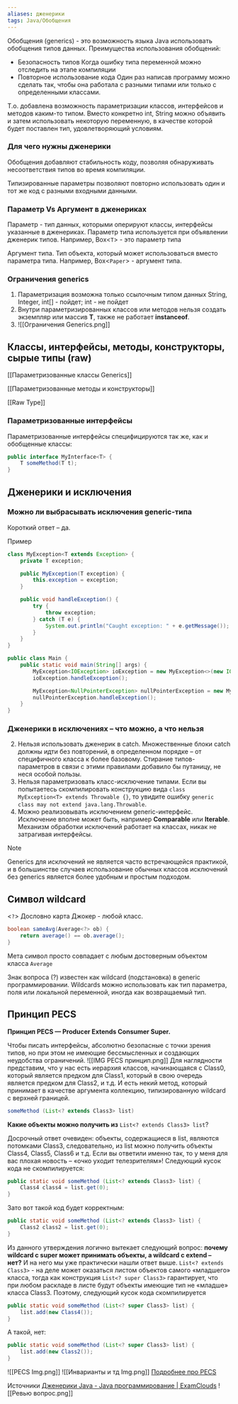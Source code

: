 ```yaml
---
aliases: дженерики
tags: Java/Обобщения
---
```

Обобщения (generics) - это возможность языка Java использовать обобщения типов данных. Преимущества использования обобщений:
- Безопасность типов
	Когда ошибку типа переменной можно отследить на этапе компиляции
- Повторное использование кода
	Один раз написав программу можно сделать так, чтобы она работала с разными типами или только с определенными классами.

Т.о. добавлена возможность параметризации классов, интерфейсов и методов каким-то типом.
Вместо конкретно int, String можно объявить и затем использовать некоторую переменную, в качестве которой будет поставлен тип, удовлетворяющий условиям.

### Для чего нужны дженерики
Обобщения добавляют стабильность коду, позволяя обнаруживать несоответствия типов во время компиляции.

Типизированные параметры позволяют повторно использовать один и тот же код с разными входными данными.
### Параметр Vs Аргумент в дженериках
Параметр - тип данных, которыми оперируют классы, интерфейсы указанные в дженериках. Параметр типа используется при объявлении дженерик типов. Например, Box<`T`> - это параметр типа

Аргумент типа. Тип объекта, который может использоваться вместо параметра типа. Например, Box<`Paper`> - аргумент типа.

### Ограничения generics 
1. Параметризация возможна только ссылочным типом данных
	String, Integer, int[] - пойдет; int - не пойдет
2. Внутри параметризированных классов или методов нельзя создать экземпляр или массив **T**, также не работает **instanceof**.
3. ![[Ограничения Generics.png]]

## Классы, интерфейсы, методы, конструкторы, сырые типы (raw)
 [[Параметризованные классы Generics]]

 [[Параметризованные методы и конструкторы]]

 [[Raw Type]]

### Параметризованные интерфейсы
Параметризованные интерфейсы специфицируются так же, как и обобщенные классы:

```java
public interface MyInterface<T> {
    T someMethod(T t);
}
```
## Дженерики и исключения
### Можно ли выбрасывать исключения generic-типа
Короткий ответ – да. 

Пример
```java
class MyException<T extends Exception> {
    private T exception;

    public MyException(T exception) {
        this.exception = exception;
    }

    public void handleException() {
        try {
            throw exception;
        } catch (T e) {
            System.out.println("Caught exception: " + e.getMessage());
        }
    }
}

public class Main {
    public static void main(String[] args) {
        MyException<IOException> ioException = new MyException<>(new IOException("IO exception"));
        ioException.handleException();

        MyException<NullPointerException> nullPointerException = new MyException<>(new NullPointerException("Null pointer exception"));
        nullPointerException.handleException();
    }
}

```
### Дженерики в исключениях – что можно, а что нельзя
2. Нельзя использовать дженерик в catch.
Множественные блоки catch должны идти без повторений, в определенном порядке – от специфичного класса к более базовому. Стирание типов-параметров в связи с этими правилами добавило бы путаницу, не неся особой пользы.
3. Нельзя параметризовать класс-исключение типами.
Если вы попытаетесь скомпилировать конструкцию вида `class MyException<T> extends Throwable {}`, то увидите ошибку `generic class may not extend java.lang.Throwable`.
4. Можно реализовывать исключением generic-интерфейс.
Исключение вполне может быть, например **Comparable** или **Iterable**. Механизм обработки исключений работает на классах, никак не затрагивая интерфейсы.

>[!Note]
>Generics для исключений не является часто встречающейся практикой, и в большинстве случаев использование обычных классов исключений без generics является более удобным и простым подходом.
## Символ wildcard
<`?`> Дословно карта Джокер - любой класс. 
```java
boolean sameAvg(Average<?> ob) {
    return average() == ob.average();
}
```
Мета символ просто совпадает с любым достоверным объектом класса `Average`

Знак вопроса (?) известен как wildcard (подстановка) в generic программировании.
Wildcards можно использовать как тип параметра, поля или локальной переменной, иногда как возвращаемый тип.
## Принцип PECS 
**Принцип PECS — Producer Extends Consumer Super.**

Чтобы писать интерфейсы, абсолютно безопасные с точки зрения типов, но при этом не имеющие бессмысленных и создающих неудобства ограничений.
![[IMG PECS принцип.png]]
Для наглядности представим, что у нас есть иерархия классов, начинающаяся с Class0, который является предком для Class1, который в свою очередь является предком для Class2, и т.д. И есть некий метод, который принимает в качестве аргумента коллекцию, типизированную wildcard с верхней границей.

```java
someMethod (List<? extends Class3> list)
```
**Какие объекты можно получить из** `List<? extends Class3> list`?

Досрочный ответ очевиден: объекты, содержащиеся в list, являются потомками Class3, следовательно, из list можно получить объекты Class4, Class5, Class6 и т.д. Если вы ответили именно так, то у меня для вас плохая новость – «очко уходит телезрителям»! Следующий кусок кода не скомпилируется:

```java
public static void someMethod (List<? extends Class3> list) {    
	Class4 class4 = list.get(0); 
}
```

Зато вот такой код будет корректным:

```java
public static void someMethod (List<? extends Class3> list) {
    Class2 class2 = list.get(0);
}
```
Из данного утверждения логично вытекает следующий вопрос: **почему wildcard с super может принимать объекты, а wildcard с extend – нет?** И на него мы уже практически нашли ответ выше. `List<? extends Class3>` - на деле может оказаться листом объектов самого «младшего» класса, тогда как конструкция `List<? super Class3>` гарантирует, что при любом раскладе в листе будут объекты имеющие тип не «младше» класса Class3. Поэтому, следующий кусок кода скомпилируется

```java
public static void someMethod (List<? super Class3> list) {
    list.add(new Class4());
}
```

А такой, нет:

```java
public static void someMethod (List<? super Class3> list) {
    list.add(new Class2());
}
```
![[PECS Img.png]]
![[Инварианты и тд Img.png]]
[Подробнее про PECS](https://habr.com/ru/articles/559268/)

Источники [Дженерики Java - Java программирование | ExamClouds](https://www.examclouds.com/ru/java/java-core-russian/generics-russian#header1)
![[Ревью вопрос.png]]
